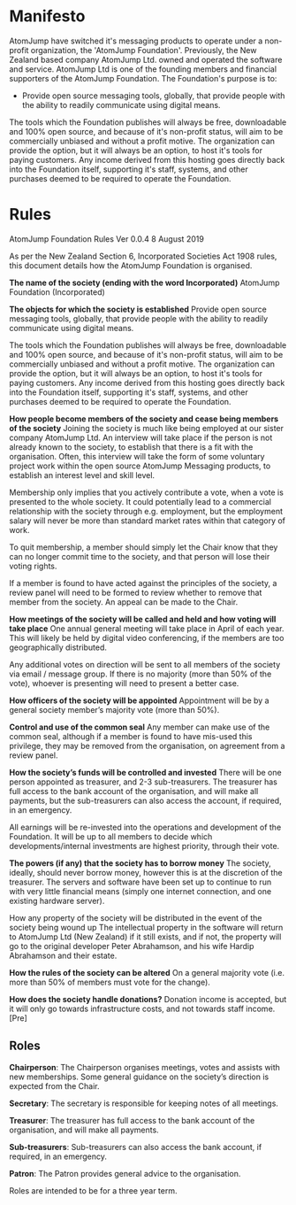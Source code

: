 
# Manifesto

AtomJump have switched it's messaging products to operate under a non-profit organization, the 'AtomJump Foundation'. Previously, the New Zealand based company AtomJump Ltd. owned and operated the software and service. AtomJump Ltd is one of the founding members and financial supporters of the AtomJump Foundation. The Foundation's purpose is to:

* Provide open source messaging tools, globally, that provide people with the ability to readily communicate using digital means.

The tools which the Foundation publishes will always be free, downloadable and 100% open source, and because of it's non-profit status, will aim to be commercially unbiased and without a profit motive. The organization can provide the option, but it will always be an option, to host it's tools for paying customers. Any income derived from this hosting goes directly back into the Foundation itself, supporting it's staff, systems, and other purchases deemed to be required to operate the Foundation.


# Rules


AtomJump Foundation Rules
Ver 0.0.4
8 August 2019


As per the New Zealand Section 6, Incorporated Societies Act 1908 rules, this document details how the AtomJump Foundation is organised.


__The name of the society (ending with the word Incorporated)__
AtomJump Foundation (Incorporated)


__The objects for which the society is established__
Provide open source messaging tools, globally, that provide people with the ability to readily communicate using digital means.

The tools which the Foundation publishes will always be free, downloadable and 100% open source, and because of it's non-profit status, will aim to be commercially unbiased and without a profit motive. The organization can provide the option, but it will always be an option, to host it's tools for paying customers. Any income derived from this hosting goes directly back into the Foundation itself, supporting it's staff, systems, and other purchases deemed to be required to operate the Foundation.
                                                  

__How people become members of the society and cease being members of the society__
Joining the society is much like being employed at our sister company AtomJump Ltd. An interview will take place if the person is not already known to the society, to establish that there is a fit with the organisation. Often, this interview will take the form of some voluntary project work within the open source AtomJump Messaging products, to establish an interest level and skill level.

Membership only implies that you actively contribute a vote, when a vote is presented to the whole society. It could potentially lead to a commercial relationship with the society through e.g. employment, but the employment salary will never be more than standard market rates within that category of work.

To quit membership, a member should simply let the Chair know that they can no longer commit time to the society, and that person will lose their voting rights. 

If a member is found to have acted against the principles of the society, a review panel will need to be formed to review whether to remove that member from the society. An appeal can be made to the Chair.


__How meetings of the society will be called and held and how voting will take place__
One annual general meeting will take place in April of each year. This will likely be held by digital video conferencing, if the members are too geographically distributed.

Any additional votes on direction will be sent to all members of the society via email / message group. If there is no majority (more than  50% of the vote), whoever is presenting will need to present a better case.


__How officers of the society will be appointed__
Appointment will be by a general society member’s majority vote (more than 50%).


__Control and use of the common seal__
Any member can make use of the common seal, although if a member is found to have mis-used this privilege, they may be removed from the organisation, on agreement from a review panel.


__How the society’s funds will be controlled and invested__
There will be one person appointed as treasurer, and 2-3 sub-treasurers. The treasurer has full access to the bank account of the organisation, and will make all payments, but the sub-treasurers can also access the account, if required, in an emergency.

All earnings will be re-invested into the operations and development of the Foundation. It will be up to all members to decide which developments/internal investments are highest priority, through their vote.


__The powers (if any) that the society has to borrow money__
The society, ideally, should never borrow money, however this is at the discretion of the treasurer. The servers and software have been set up to continue to run with very little financial means (simply one internet connection, and one existing hardware server).


How any property of the society will be distributed in the event of the society being wound up
The intellectual property in the software will return to AtomJump Ltd (New Zealand) if it still exists, and if not, the property will go to the original developer Peter Abrahamson, and his wife Hardip Abrahamson and their estate.


__How the rules of the society can be altered__
On a general majority vote (i.e. more than 50% of members must vote for the change).


__How does the society handle donations?__
Donation income is accepted, but it will only go towards infrastructure costs, and not towards staff income. [Pre]


## Roles

__Chairperson__: The Chairperson organises meetings, votes and assists with new memberships. Some general guidance on the society’s direction is expected from the Chair.

__Secretary__: The secretary is responsible for keeping notes of all meetings.

__Treasurer__: The treasurer has full access to the bank account of the organisation, and will make all payments.

__Sub-treasurers__:  Sub-treasurers can also access the bank account, if required, in an emergency.

__Patron__: The Patron provides general advice to the organisation.

Roles are intended to be for a three year term.





